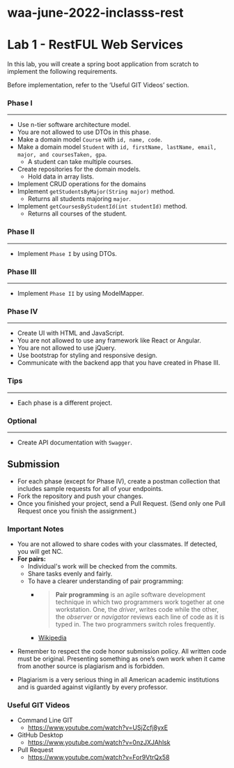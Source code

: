 # waa-june-2022-inclasss-rest



# Lab 1 - RestFUL Web Services

In this lab, you will create a spring boot application from scratch to implement the following requirements.

Before implementation, refer to the ‘Useful GIT Videos’ section.

###  Phase I
---
* Use n-tier software architecture model.
* You are not allowed to use DTOs in this phase.
* Make a domain model `Course` with  `id, name, code`.
* Make a domain model `Student` with `id, firstName, lastName, email, major, and coursesTaken, gpa`.
    * A student can take multiple courses.
* Create repositories for the domain models. 
	* Hold data in array lists.
* Implement CRUD operations for the domains
* Implement `getStudentsByMajor(String major)` method.
	* Returns all students majoring `major`.
* Implement `getCoursesByStudentId(int studentId)` method.
	* Returns all courses of the student.

### Phase II
---
* Implement `Phase I` by using DTOs.


### Phase III
---
* Implement `Phase II` by using ModelMapper.

### Phase IV
---
*  Create UI with HTML and JavaScript.
*  You are not allowed to use any framework like React or Angular.
*  You are not allowed to use jQuery.
*  Use bootstrap for styling and responsive design.
* Communicate with the backend app that you have created in Phase III.

### Tips
---
* Each phase is a different project. 

### Optional
---
* Create API documentation with `Swagger`.

## Submission

* For each phase (except for Phase IV), create a postman collection that includes sample requests for all of your endpoints.
* Fork the repository and push your changes.
* Once you finished your project, send a Pull Request. (Send only one Pull Request once you finish the assignment.)

### Important Notes

 * You are not allowed to share codes with your classmates. If detected, you will get NC.
 * **For pairs:**
	 * Individual's work will be checked from the commits.
	 *  Share tasks evenly and fairly.
	 *  To have a clearer understanding of pair programming:
		 *  > **Pair programming** is an agile software development technique in which two programmers work together at one workstation. One, the _driver_, writes code while the other, the _observer_ or _navigator_ reviews each line of code as it is typed in. The two programmers switch roles frequently. 
		 * [Wikipedia](https://en.wikipedia.org/wiki/Pair_programming#:~:text=Pair%20programming%20is%20an%20agile,two%20programmers%20switch%20roles%20frequently.)

-   Remember to respect the code honor submission policy. All written code must be original. Presenting something as one’s own work when it came from another source is plagiarism and is forbidden.
    
-   Plagiarism is a very serious thing in all American academic institutions and is guarded against vigilantly by every professor.

### Useful GIT Videos
* Command Line GIT
	* https://www.youtube.com/watch?v=USjZcfj8yxE
* GitHub Desktop
	* https://www.youtube.com/watch?v=0nzJXJAhlsk
* Pull Request
	* https://www.youtube.com/watch?v=For9VtrQx58
